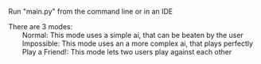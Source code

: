 Run "main.py" from the command line or in an IDE  
  
There are 3 modes:  
&emsp;&emsp;Normal: This mode uses a simple ai, that can be beaten by the user  
&emsp;&emsp;Impossible: This mode uses an a more complex ai, that plays perfectly  
&emsp;&emsp;Play a Friend!: This mode lets two users play against each other  
